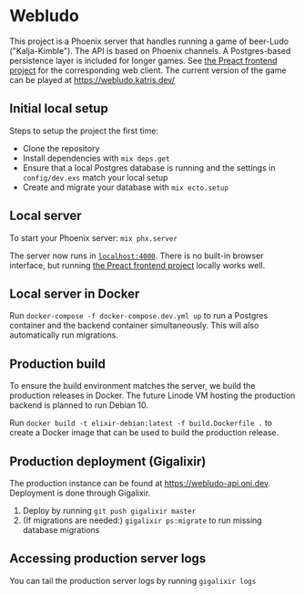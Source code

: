 # Webludo

This project is a Phoenix server that handles running a game of beer-Ludo ("Kalja-Kimble"). The API is based on Phoenix channels. A Postgres-based persistence layer is included for longer games. See [the Preact frontend project](https://github.com/katrimarika/kimble-frontend) for the corresponding web client. The current version of the game can be played at https://webludo.katris.dev/

## Initial local setup

Steps to setup the project the first time:

- Clone the repository
- Install dependencies with `mix deps.get`
- Ensure that a local Postgres database is running and the settings in `config/dev.exs` match your local setup
- Create and migrate your database with `mix ecto.setup`

## Local server

To start your Phoenix server: `mix phx.server`

The server now runs in [`localhost:4000`](http://localhost:4000). There is no built-in browser interface, but running [the Preact frontend project](https://github.com/katrimarika/kimble-frontend) locally works well.

## Local server in Docker

Run `docker-compose -f docker-compose.dev.yml up` to run a Postgres container and the backend container simultaneously. This will also automatically run migrations.

## Production build

To ensure the build environment matches the server, we build the production releases in Docker. The future Linode VM hosting the production backend is planned to run Debian 10.

Run `docker build -t elixir-debian:latest -f build.Dockerfile .` to create a Docker image that can be used to build the production release.

## Production deployment (Gigalixir)

The production instance can be found at https://webludo-api.oni.dev. Deployment is done through Gigalixir.

1. Deploy by running `git push gigalixir master`
2. (If migrations are needed:) `gigalixir ps:migrate` to run missing database migrations

## Accessing production server logs

You can tail the production server logs by running `gigalixir logs`
